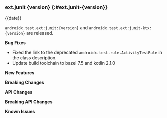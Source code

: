 ### ext.junit {version} {:#ext.junit-{version}}

{{date}}

`androidx.test.ext:junit:{version}` and `androidx.test.ext:junit-ktx:{version}`
are released.

**Bug Fixes**

* Fixed the link to the deprecated `androidx.test.rule.ActivityTestRule` in
the class description.
* Update build toolchain to bazel 7.5 and kotlin 2.1.0

**New Features**

**Breaking Changes**

**API Changes**

**Breaking API Changes**

**Known Issues**
